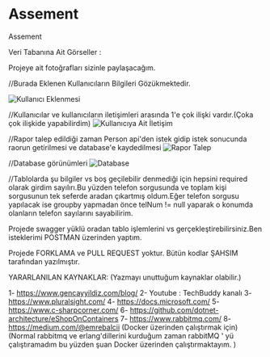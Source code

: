 # Assement
Assement

Veri Tabanına Ait Görseller :

Projeye ait fotoğrafları sizinle paylaşacağım.

//Burada Eklenen Kullanıcıların Bilgileri Gözükmektedir.

![Kullanıcı Eklenmesi](https://user-images.githubusercontent.com/83523992/156642001-94e8e327-4214-4d44-aac4-dd4ab09adbd9.jpg)

//Kullanıcılar ve kullanıcıların iletişimleri arasında 1'e çok ilişki vardır.(Çoka çok ilişkide yapabilirdim)
![Kullanıcıya Ait İletişim](https://user-images.githubusercontent.com/83523992/156642039-0ed481a7-416c-4aef-8031-a487d09cca6e.jpg)

//Rapor talep edildiği zaman Person api'den istek gidip istek sonucunda raorun getirilmesi ve database'e kaydedilmesi
![Rapor Talep ](https://user-images.githubusercontent.com/83523992/156642060-c58ad7f8-619a-4e82-96d2-3cd943194a95.jpg)

//Database görünümleri
![Database ](https://user-images.githubusercontent.com/83523992/156642081-95b8b229-9cc8-46c5-b679-0df2d991e6a5.jpg)

//Tablolarda şu bilgiler vs boş geçilebilir denmediği için hepsini required olarak girdim sayılırı.Bu yüzden telefon sorgusunda ve toplam kişi sorgusunun tek seferde
aradan çıkartmış oldum.Eğer telefon sorgusu yapılacak ise groupby yapmadan önce telNum != null yaparak o konumda olanların telefon sayılarını sayabilirim.

Projede swagger yüklü oradan tablo işlemlerini vs gerçekleştirebilirsiniz.Ben isteklerimi POSTMAN üzerinden yaptım.

Projede FORKLAMA ve PULL REQUEST yoktur. Bütün kodlar ŞAHSIM tarafından yazılmıştır.

YARARLANILAN KAYNAKLAR: (Yazmayı unuttuğum kaynaklar olabilir.)

1- https://www.gencayyildiz.com/blog/
2- Youtube : TechBuddy kanalı
3- https://www.pluralsight.com/
4- https://docs.microsoft.com/
5- https://www.c-sharpcorner.com/
6- https://github.com/dotnet-architecture/eShopOnContainers
7- https://www.rabbitmq.com/
8- https://medium.com/@emrebalcii (Docker üzerinden çalıştırmak için) (Normal rabbitmq ve erlang'dillerini kurduğum zaman rabbitMQ ' yü çalıştıramadım bu yüzden şuan Docker üzerinden çalıştırmaktayım. )


